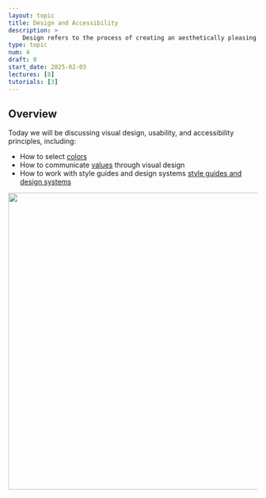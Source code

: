 ```yaml
---
layout: topic
title: Design and Accessibility
description: > 
    Design refers to the process of creating an aesthetically pleasing and functional user interface (UI) and user experience (UX). It encompasses layout, typography, color schemes, and interactivity to ensure the site is intuitive,  visually appealing, and accessible. Good design is crucial for engaging users and meeting their needs effectively. While design is a huge topic in its own right, we will briefly review some important design principles, and take a quick look at some design tools and systems.
type: topic
num: 4
draft: 0
start_date: 2025-02-03
lectures: [8]
tutorials: [3]
---
```



## Overview
Today we will be discussing visual design, usability, and accessibility principles, including:

* How to select [colors](../resources/color/)
* How to communicate <a href="https://docs.google.com/document/d/1Vv5tPZ8UjqJNYO9pCp_PQhxHT8qoGY09deKX6uygUFA/edit?usp=sharing" target="_blank">values</a> through visual design
* How to work with style guides and design systems [style guides and design systems](../resources/style-guides/)

<img style="width:600px;" src="{{site.baseurl}}/assets/images/lectures/composition.png" />

